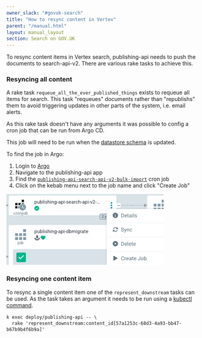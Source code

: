 ```yaml
---
owner_slack: "#govuk-search"
title: "How to resync content in Vertex"
parent: "/manual.html"
layout: manual_layout
section: Search on GOV.UK
---
```


To resync content items in Vertex search, publishing-api needs to push the documents to search-api-v2.
There are various rake tasks to achieve this.

### Resyncing all content

A rake task `requeue_all_the_ever_published_things` exists to requeue all items for search.
This task "requeues" documents rather than "republishs" them to avoid triggering updates in other parts of the system, i.e. email alerts.

As this rake task doesn't have any arguments it was possible to config a cron job that can be run from Argo CD.

This job will need to be run when the [datastore schema] is updated.

To find the job in Argo:

1. Login to [Argo]
2. Navigate to the publishing-api app
3. Find the [`publishing-api-search-api-v2-bulk-import`] cron job
4. Click on the kebab menu next to the job name and click "Create Job"

![Image of the bulk import job in Argo CD](images/publishing-api-search-api-v2-bulk-import-in-argo.png)

### Resyncing one content item

To resync a single content item one of the `represent_downstream` tasks can be used. As the task takes an argument it needs to be run using a [kubectl command].

```
k exec deploy/publishing-api -- \
  rake 'represent_downstream:content_id[57a1253c-68d3-4a93-bb47-b67b9b4f6b9a]'
```

[datastore schema]: https://github.com/alphagov/govuk-infrastructure/blob/b1e7f2fb064c875d1905c3847cf0f725dd442433/terraform/deployments/search-api-v2/datastore_schema.tf
[`requeue_all_the_ever_published_things`]: https://github.com/alphagov/publishing-api/blob/676ba553affcd359eb5edffea29b902f13ed91a3/lib/tasks/queue.rake#L61
[Argo]: https://argo.eks.production.govuk.digital/
[`publishing-api-search-api-v2-bulk-import`]: https://github.com/alphagov/govuk-helm-charts/blob/3c861a2038b6eeb78e3c1cca8c6c47596446cb45/charts/app-config/values-production.yaml#L2363
[`represent_downstream`]: https://github.com/alphagov/publishing-api/blob/4106458e7cd07f5db56120f71799b75a0087a26d/lib/tasks/represent_downstream.rake
[kubectl command]: https://docs.publishing.service.gov.uk/kubernetes/cheatsheet.html#run-a-rake-task
